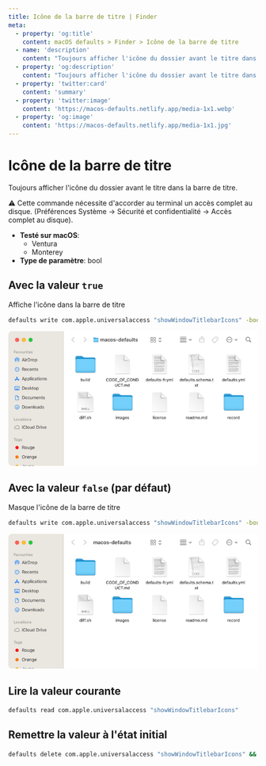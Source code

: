 ```yaml
---
title: Icône de la barre de titre | Finder
meta:
  - property: 'og:title'
    content: macOS defaults > Finder > Icône de la barre de titre
  - name: 'description'
    content: "Toujours afficher l'icône du dossier avant le titre dans la barre de titre.\n\n⚠️ Cette commande nécessite d'accorder au terminal un accès complet au disque.\n(Préférences Système → Sécurité et confidentialité → Accès complet au disque).\n"
  - property: 'og:description'
    content: "Toujours afficher l'icône du dossier avant le titre dans la barre de titre.\n\n⚠️ Cette commande nécessite d'accorder au terminal un accès complet au disque.\n(Préférences Système → Sécurité et confidentialité → Accès complet au disque).\n"
  - property: 'twitter:card'
    content: 'summary'
  - property: 'twitter:image'
    content: 'https://macos-defaults.netlify.app/media-1x1.webp'
  - property: 'og:image'
    content: 'https://macos-defaults.netlify.app/media-1x1.jpg'
---
```


# Icône de la barre de titre

Toujours afficher l'icône du dossier avant le titre dans la barre de titre.

⚠️ Cette commande nécessite d'accorder au terminal un accès complet au disque.
(Préférences Système → Sécurité et confidentialité → Accès complet au disque).

<!-- break lists -->

- **Testé sur macOS**:
  - Ventura
  - Monterey
- **Type de paramètre**: bool

## Avec la valeur `true`

Affiche l'icône dans la barre de titre

```bash
defaults write com.apple.universalaccess "showWindowTitlebarIcons" -bool "true" && killall Finder
```

<img
  src="../../finder/images/showWindowTitlebarIcons/true.png"
  alt="Exemple avec la valeur true"
  width="740" height="451" style="height: auto"
/>

## Avec la valeur `false` (par défaut)

Masque l'icône de la barre de titre

```bash
defaults write com.apple.universalaccess "showWindowTitlebarIcons" -bool "false" && killall Finder
```

<img
  src="../../finder/images/showWindowTitlebarIcons/false.png"
  alt="Exemple avec la valeur false"
  width="740" height="451" style="height: auto"
/>

## Lire la valeur courante

```bash
defaults read com.apple.universalaccess "showWindowTitlebarIcons"
```

## Remettre la valeur à l'état initial

```bash
defaults delete com.apple.universalaccess "showWindowTitlebarIcons" && killall Finder
```
